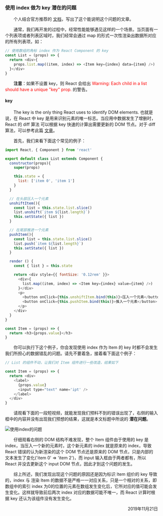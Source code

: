 ### 使用 index 做为 key 潜在的问题
&emsp;&emsp;个人结合官方推荐的 [文档][1]，写出了这个能说明这个问题的文章。

&emsp;&emsp;通常，我们再开发的过程中，经常性能能够遇见这样的一个场景。当页面有一个列表项或者列表区域时，我们经常会通过 map 的形式一次性渲染出数据所对应的所有列表项，如：
```javascript
// 使用数组的角标 index 作为 React Component 的 key
const List = (props) => {
  return <div>{
    props.list.map((item, index) => <Item key={index} data={item} />)
  }</div>
}
```
&emsp;&emsp;**注意**：如果不设置 key，则 React 会给出 <span style='color:red;'>Warning: Each child in a list should have a unique "key" prop.</span> 的警告。

#### key
&emsp;&emsp;The key is the only thing React uses to identify DOM elements. 也就是说，在 React 中 key 是用来识别元素的唯一标志。当应用中数据发生了增删时，React 的 diff 算法 可以根据 key 快速的计算出需要更新的 DOM 节点。对于 diff 算法，可以参考此篇 [文章][2]。

&emsp;&emsp;首先，我们来看下面这个常见的例子：
```javascript
import React, { Component } from 'react'

export default class List extends Component {
  constructor(props){
    super(props)

    this.state = {
      list: ['item 0', 'item 1']
    }
  }

  // 在头部压入一个元素
  unshiftItem(){ 
    const list = this.state.list.slice()
    list.unshift(`item ${list.length}`)
    this.setState({ list })
  }

  // 在尾部推进一个元素
  pushItem(){
    const list = this.state.list.slice()
    list.push(`item ${list.length}`)
    this.setState({ list })
  }

  render () {
    const { list } = this.state

    return <div style={{ fontSize: '0.12rem' }}>
      <div>{
        list.map((item, index) => <Item key={index} value={item} />)
      }</div>
      <p>
        <button onClick={this.unshiftItem.bind(this)}>压入一个元素</button>  
        <button onClick={this.pushItem.bind(this)}>推入一个元素</button> 
      </p>
    </div>
  }
}

const Item = (props) => {
  return <h3>{props.value}</h3>
}
```

&emsp;&emsp;你可以执行下这个例子，你会发现使用 index 作为 Item 的 key 时都不会发生我们所担心的数据错乱的问题。请先不要着急，接着看下面这个例子：
```javascript
// List 的组件不动，让我们对 Item 组件进行一些改造，结果如下

const Item = (props) => {
  return <div>
    <label>
      {props.value}
      <input type="text" name='ipt' />
    </label>
  </div>
}
```
&emsp;&emsp;请观看下面的一段短视频，就能发现我们预料不到的错误出现了，右侧的输入框中的内容并没有出现我们预想的结果，这就是本文标题中所说的 **潜在问题**。  
<!-- <div style='margin: 0 auto;max-width: 800px;padding: 30px 15px 40px;position: relative;'><video style='width:100%' src='../../images/index_key.mp4' controls='controls'></div> -->

![使用index的问题](../../../images/index_key.gif)

&emsp;&emsp;仔细观看右侧的 DOM 结构不难发现，整个 Item 组件由于使用的 key 是 index，当压入一个新的元素时，这个新元素的 index 就是原来的 index，导致 React 错误的认为新渲染的这个 DOM 节点还是原来的 DOM 节点，只是内部的 文本发生了变化('item 0' => 'item 2')，而 input 输入框由于两者都有，所以 React 并没去更新这个 input DOM 节点，因此才到这个问题的发生。  

&emsp;&emsp;综上所述，我们发现出现这个问题的原因还是因为标识 Item 组价的 key 导致的，index 与 渲染 Item 的数据不是严格一一对应关系，只是一个相对的关系，即数组中的索引 index 为0的位置的元素在数组发生变化后，它所对应的值可能会发生变化。这样就导致前后两次 index 对应的数据可能不唯一，而 React 计算时根据 key 还认为该组件没有发生变化。







<p align="right"> 2019年11月21日 </p>

[1]:https://medium.com/@robinpokorny/index-as-a-key-is-an-anti-pattern-e0349aece318
[2]:full_stack/react/react_diff